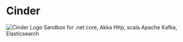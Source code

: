 # Cinder
![Cinder Logo](https://github.com/serdardemir/Cinder/blob/master/content/images/cinderlogo.png) Sandbox for .net core, Akka Http, scala Apache Kafka, Elasticsearch
